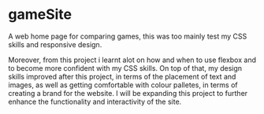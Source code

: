 # gameSite
A web home page for comparing games, this was too mainly test my CSS skills and responsive design.

Moreover, from this project i learnt alot on how and when to use flexbox and to become more confident with my CSS skills. On top of that, my design skills improved after this project, in terms of the placement of text and images, as well as getting comfortable with colour palletes, in terms of creating a brand for the website. I will be expanding this project to further enhance the functionality and interactivity of the site.
